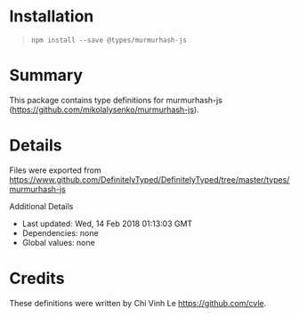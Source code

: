 # Installation
> `npm install --save @types/murmurhash-js`

# Summary
This package contains type definitions for murmurhash-js (https://github.com/mikolalysenko/murmurhash-js).

# Details
Files were exported from https://www.github.com/DefinitelyTyped/DefinitelyTyped/tree/master/types/murmurhash-js

Additional Details
 * Last updated: Wed, 14 Feb 2018 01:13:03 GMT
 * Dependencies: none
 * Global values: none

# Credits
These definitions were written by Chi Vinh Le <https://github.com/cvle>.
